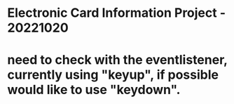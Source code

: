 # Electronic Card Information Project - 20221020
# need to check with the eventlistener, currently using "keyup", if possible would like to use "keydown".
